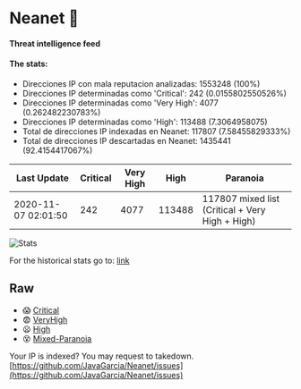 # Neanet :hocho:
#### Threat intelligence feed
#### The stats:

- Direcciones IP con mala reputacion analizadas: 1553248 (100%)
- Direcciones IP determinadas como 'Critical':  242 (0.0155802550526%)
- Direcciones IP determinadas como 'Very High':  4077 (0.262482230783%)
- Direcciones IP determinadas como 'High':  113488 (7.3064958075)
- Total de direcciones IP indexadas en Neanet:  117807 (7.58455829333%)
- Total de direcciones IP descartadas en Neanet:  1435441 (92.4154417067%)

| Last Update | Critical | Very High | High | Paranoia |
| --- | --- | --- | --- | --- |
| 2020-11-07 02:01:50 | 242 | 4077 | 113488 | 117807 mixed list (Critical + Very High + High)|

![Stats](https://docs.google.com/spreadsheets/d/e/2PACX-1vSnaNMIXVabIpDJjufMlzH7poXnshF3mgd8Is1g9ytUEzVsP5my4Trn8f-xkoLLQ38xpL3HtmUexLo6/pubchart?oid=501124687&format=image)

For the historical stats go to: [link](/stats.csv)
## Raw
- :scream: [Critical](https://raw.githubusercontent.com/JavaGarcia/Neanet/master/blacklists/neanet_critical.txt)
- :fearful: [VeryHigh](https://raw.githubusercontent.com/JavaGarcia/Neanet/master/blacklists/neanet_veryHigh.txtt)
- :frowning: [High](https://raw.githubusercontent.com/JavaGarcia/Neanet/master/blacklists/neanet_high.txt)
- :dizzy_face: [Mixed-Paranoia](https://raw.githubusercontent.com/JavaGarcia/Neanet/master/blacklists/neanet_all.txt)


Your IP is indexed? You may request to takedown. [https://github.com/JavaGarcia/Neanet/issues](https://github.com/JavaGarcia/Neanet/issues)






































































































































































































































































































































































































































































































































































































































































































































































































































































































































































































































































































































































































































































































































































































































































































































































































































































































































































































































































































































































































































